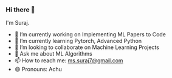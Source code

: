 ### Hi there 👋
I'm Suraj. 

- 🔭 I’m currently working on Implementing ML Papers to Code
- 🌱 I’m currently learning Pytorch, Advanced Python
- 👯 I’m looking to collaborate on Machine Learning Projects<!--- 🤔 I’m looking for help with -->
- 💬 Ask me about ML Algorithms
- 📫 How to reach me: ms.suraj7@gmail.com
- 😄 Pronouns: Achu
<!--- ⚡ Fun fact: -->
